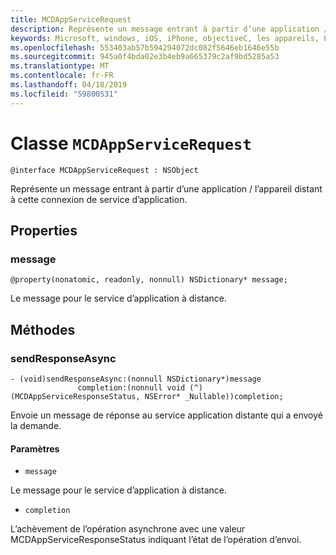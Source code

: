 ```yaml
---
title: MCDAppServiceRequest
description: Représente un message entrant à partir d’une application / l’appareil distant à cette connexion de service d’application.
keywords: Microsoft, windows, iOS, iPhone, objectiveC, les appareils, Project Rome connectés
ms.openlocfilehash: 553403ab57b594294072dc082f5646eb1646e55b
ms.sourcegitcommit: 945a0f4bda02e3b4eb9a665379c2af9bd5285a53
ms.translationtype: MT
ms.contentlocale: fr-FR
ms.lasthandoff: 04/18/2019
ms.locfileid: "59800531"
---
```

# <a name="class-mcdappservicerequest"></a>Classe `MCDAppServiceRequest`

```
@interface MCDAppServiceRequest : NSObject
```
Représente un message entrant à partir d’une application / l’appareil distant à cette connexion de service d’application.

## <a name="properties"></a>Properties

### <a name="message"></a>message 
`@property(nonatomic, readonly, nonnull) NSDictionary* message;`

Le message pour le service d’application à distance.

## <a name="methods"></a>Méthodes

### <a name="sendresponseasync"></a>sendResponseAsync 
```
- (void)sendResponseAsync:(nonnull NSDictionary*)message
               completion:(nonnull void (^)(MCDAppServiceResponseStatus, NSError* _Nullable))completion;
```

Envoie un message de réponse au service application distante qui a envoyé la demande.

#### <a name="parameters"></a>Paramètres
* `message` 

Le message pour le service d’application à distance.

* `completion`     

L’achèvement de l’opération asynchrone avec une valeur MCDAppServiceResponseStatus indiquant l’état de l’opération d’envoi.